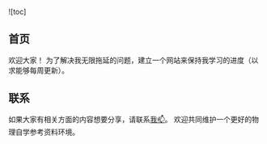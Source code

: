 ![toc]
## 首页
欢迎大家！
为了解决我无限拖延的问题，建立一个网站来保持我学习的进度（以求能够每周更新）。

## 联系
如果大家有相关方面的内容想要分享，请联系[我📫](mailto:shieldwty@pku.edu.cn)。
欢迎共同维护一个更好的物理自学参考资料环境。
